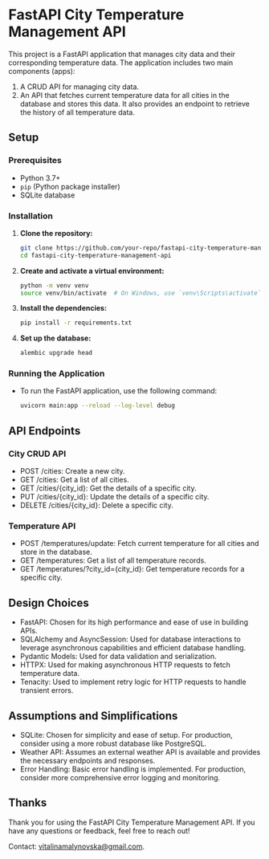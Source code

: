 # FastAPI City Temperature Management API

This project is a FastAPI application that manages city data and their corresponding temperature data. The application
includes two main components (apps):

1. A CRUD API for managing city data.
2. An API that fetches current temperature data for all cities in the database and stores this data. It also provides an
   endpoint to retrieve the history of all temperature data.

## Setup

### Prerequisites

- Python 3.7+
- `pip` (Python package installer)
- SQLite database

### Installation

1. **Clone the repository:**
   ```bash
   git clone https://github.com/your-repo/fastapi-city-temperature-management-api.git
   cd fastapi-city-temperature-management-api

2. **Create and activate a virtual environment:**
   ```bash
   python -m venv venv
   source venv/bin/activate  # On Windows, use `venv\Scripts\activate`

3. **Install the dependencies:**
   ```bash
   pip install -r requirements.txt

4. **Set up the database:**
   ```bash
   alembic upgrade head

### Running the Application

- To run the FastAPI application, use the following command:
    ```bash
    uvicorn main:app --reload --log-level debug

## API Endpoints

### City CRUD API

- POST /cities: Create a new city.
- GET /cities: Get a list of all cities.
- GET /cities/{city_id}: Get the details of a specific city.
- PUT /cities/{city_id}: Update the details of a specific city.
- DELETE /cities/{city_id}: Delete a specific city.

### Temperature API

- POST /temperatures/update: Fetch current temperature for all cities and store in the database.
- GET /temperatures: Get a list of all temperature records.
- GET /temperatures/?city_id={city_id}: Get temperature records for a specific city.

## Design Choices
- FastAPI: Chosen for its high performance and ease of use in building APIs.
- SQLAlchemy and AsyncSession: Used for database interactions to leverage asynchronous capabilities and efficient database handling.
- Pydantic Models: Used for data validation and serialization.
- HTTPX: Used for making asynchronous HTTP requests to fetch temperature data.
- Tenacity: Used to implement retry logic for HTTP requests to handle transient errors.

## Assumptions and Simplifications
- SQLite: Chosen for simplicity and ease of setup. For production, consider using a more robust database like PostgreSQL.
- Weather API: Assumes an external weather API is available and provides the necessary endpoints and responses.
- Error Handling: Basic error handling is implemented. For production, consider more comprehensive error logging and monitoring.

## Thanks

Thank you for using the FastAPI City Temperature Management API. If you have any questions or feedback, feel free to
reach out!

Contact: [vitalinamalynovska@gmail.com](mailto:vitalinamalynovska@gmail.com).